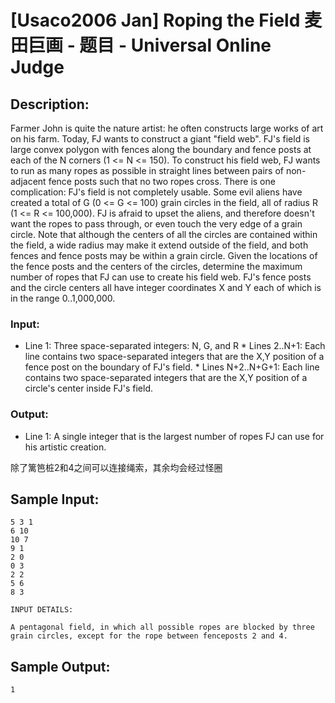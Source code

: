 # [Usaco2006 Jan] Roping the Field 麦田巨画 - 题目 - Universal Online Judge

## Description: 

Farmer John is quite the nature artist: he often constructs large works of art on his farm. Today, FJ wants to construct a giant "field web". FJ's field is large convex polygon with fences along the boundary and fence posts at each of the N corners (1 <= N <= 150). To construct his field web, FJ wants to run as many ropes as possible in straight lines between pairs of non-adjacent fence posts such that no two ropes cross. There is one complication: FJ's field is not completely usable. Some evil aliens have created a total of G (0 <= G <= 100) grain circles in the field, all of radius R (1 <= R <= 100,000). FJ is afraid to upset the aliens, and therefore doesn't want the ropes to pass through, or even touch the very edge of a grain circle. Note that although the centers of all the circles are contained within the field, a wide radius may make it extend outside of the field, and both fences and fence posts may be within a grain circle. Given the locations of the fence posts and the centers of the circles, determine the maximum number of ropes that FJ can use to create his field web. FJ's fence posts and the circle centers all have integer coordinates X and Y each of which is in the range 0..1,000,000. 

### Input: 

* Line 1: Three space-separated integers: N, G, and R * Lines 2..N+1: Each line contains two space-separated integers that are the X,Y position of a fence post on the boundary of FJ's field. * Lines N+2..N+G+1: Each line contains two space-separated integers that are the X,Y position of a circle's center inside FJ's field.

### Output: 

* Line 1: A single integer that is the largest number of ropes FJ can use for his artistic creation. 



除了篱笆桩2和4之间可以连接绳索，其余均会经过怪圈


## Sample Input: 
```
5 3 1
6 10
10 7
9 1
2 0
0 3
2 2
5 6
8 3

INPUT DETAILS:

A pentagonal field, in which all possible ropes are blocked by three
grain circles, except for the rope between fenceposts 2 and 4.

```

## Sample Output: 
```
1

```
